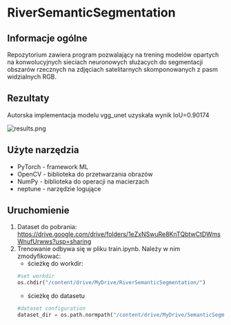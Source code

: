 # RiverSemanticSegmentation

## Informacje ogólne

Repozytorium zawiera program pozwalający na trening modelów opartych na konwolucyjnych sieciach neuronowych służacych do segmentacji obszarów rzecznych na zdjęciach satelitarnych skomponowanych z pasm widzialnych RGB.

## Rezultaty
Autorska implementacja modelu vgg_unet uzyskała wynik IoU=0.90174

![results.png](https://i.postimg.cc/Hk06sPNr/results.png)

## Użyte narzędzia
- PyTorch - framework ML
- OpenCV - biblioteka do przetwarzania obrazów
- NumPy - biblioteka do operacji na macierzach
- neptune - narzędzie logujące

## Uruchomienie

1. Dataset do pobrania: https://drive.google.com/drive/folders/1eZxNSwuRe8KnTQbtwCtDWmsWnufUrwws?usp=sharing
2. Trenowanie odbywa się w pliku train.ipynb. Należy w nim zmodyfikować:
	- ścieżkę do workdir:
	```python
	#set workdir
	os.chdir("/content/drive/MyDrive/RiverSemanticSegmentation/")
	```
	- ścieżkę do datasetu
	```python
	#dataset configuration
	dataset_dir = os.path.normpath("/content/drive/MyDrive/SemanticSegmentationV2/dataset/")
	```
